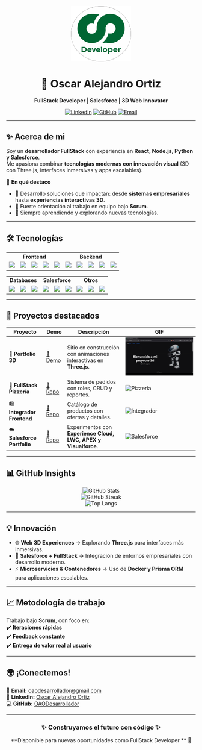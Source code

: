 <div align="center">

<img src="/iconos/LogoSinFondo.png" alt="Logo" width="160"/>

# 🚀 Oscar Alejandro Ortiz  
**FullStack Developer | Salesforce | 3D Web Innovator**

[![LinkedIn](https://img.shields.io/badge/LinkedIn-OscarOrtiz-blue?style=flat&logo=linkedin)](https://www.linkedin.com/in/oscar-alejandro-ortiz-programadorpython/)
[![GitHub](https://img.shields.io/badge/GitHub-OAODesarrollador-black?style=flat&logo=github)](https://github.com/OAODesarrollador)
[![Email](https://img.shields.io/badge/Email-oaodesarrollador%40gmail.com-red?style=flat&logo=gmail)](mailto:oaodesarrollador@gmail.com)

</div>

---

## ✨ Acerca de mi
Soy un **desarrollador FullStack** con experiencia en **React, Node.js, Python y Salesforce**.  
Me apasiona combinar **tecnologías modernas con innovación visual** (3D con Three.js, interfaces inmersivas y apps escalables).  

🔹 **En qué destaco**  
- 🚀 Desarrollo soluciones que impactan: desde **sistemas empresariales** hasta **experiencias interactivas 3D**.  
- 🤝 Fuerte orientación al trabajo en equipo bajo **Scrum**.  
- 🌱 Siempre aprendiendo y explorando nuevas tecnologías.  

---

## 🛠️ Tecnologías
<div align="center">

<table>
<tr>
<td align="center" colspan="5"><b>Frontend</b></td>
<td align="center" colspan="5"><b>Backend</b></td>
</tr>
<tr>
<td><img src="https://img.shields.io/badge/React-61DAFB?style=for-the-badge&logo=react"/></td>
<td><img src="https://img.shields.io/badge/JavaScript-yellow?style=for-the-badge&logo=javascript"/></td>
<td><img src="https://img.shields.io/badge/Bootstrap-563d7c?style=for-the-badge&logo=bootstrap"/></td>
<td><img src="https://img.shields.io/badge/Svelte-FF3E00?style=for-the-badge&logo=svelte"/></td>
<td><img src="https://img.shields.io/badge/CSS-blue?style=for-the-badge&logo=css3"/></td>
<td><img src="https://img.shields.io/badge/Node.js-green?style=for-the-badge&logo=node.js"/></td>
<td><img src="https://img.shields.io/badge/Express-000000?style=for-the-badge&logo=express"/></td>
<td><img src="https://img.shields.io/badge/Python-3776AB?style=for-the-badge&logo=python"/></td>
<td><img src="https://img.shields.io/badge/Postman-FF6C37?style=for-the-badge&logo=postman"/></td>
<td><img src="https://img.shields.io/badge/Git-F05032?style=for-the-badge&logo=git"/></td>
</tr>
</table>

<table>
<tr>
<td align="center" colspan="3"><b>Databases</b></td>
<td align="center" colspan="3"><b>Salesforce</b></td>
<td align="center" colspan="3"><b>Otros</b></td>
</tr>
<tr>
<td><img src="https://img.shields.io/badge/PostgreSQL-316192?style=for-the-badge&logo=postgresql"/></td>
<td><img src="https://img.shields.io/badge/MongoDB-4EA94B?style=for-the-badge&logo=mongodb"/></td>
<td><img src="https://img.shields.io/badge/SQL-blue?style=for-the-badge&logo=databricks"/></td>
<td><img src="https://img.shields.io/badge/LWC-00A1E0?style=for-the-badge&logo=salesforce"/></td>
<td><img src="https://img.shields.io/badge/APEX-009EDB?style=for-the-badge&logo=salesforce"/></td>
<td><img src="https://img.shields.io/badge/Visualforce-00A1E0?style=for-the-badge&logo=salesforce"/></td>
<td><img src="https://img.shields.io/badge/Docker-2496ED?style=for-the-badge&logo=docker"/></td>
<td><img src="https://img.shields.io/badge/Prisma-2D3748?style=for-the-badge&logo=prisma"/></td>
<td><img src="https://img.shields.io/badge/GitHub-black?style=for-the-badge&logo=github"/></td>
</tr>
</table>

</div>

---

## 🌟 Proyectos destacados
<div align="center">

| Proyecto | Demo | Descripción | GIF |
|----------|------|-------------|-----|
| 🎨 **Portfolio 3D** | [🔗 Demo](https://portfolio3d-k5ma.onrender.com/) | Sitio en construcción con animaciones interactivas en **Three.js**. | ![Portfolio 3D](https://github.com/OAODesarrollador/OAODesarrollador/blob/main/portfolio3d.gif) |
| 🍕 **FullStack Pizzería** | [🔗 Repo](https://github.com/OAODesarrollador/FullStackPizzeria) | Sistema de pedidos con roles, CRUD y reportes. | ![Pizzería](https://github.com/OAODesarrollador/OAODesarrollador/blob/main/iconos/pizzeria.gif) |
| 🛍️ **Integrador Frontend** | [🔗 Repo](https://github.com/OAODesarrollador/integradorUno.github.io) | Catálogo de productos con ofertas y detalles. | ![Integrador](https://github.com/OAODesarrollador/integradorUno.github.io/blob/main/iconos/ProyectoIntegrador.gif) |
| ☁️ **Salesforce Portfolio** | [🔗 Repo](https://github.com/OAODesarrollador/PortfolioSalesforce) | Experimentos con **Experience Cloud, LWC, APEX y Visualforce**. | ![Salesforce](https://github.com/OAODesarrollador/PortfolioSalesforce/blob/main/iconos/PortfolioSalesforce.gif) |

</div>

---

## 📊 GitHub Insights
<div align="center">

![GitHub Stats](https://github-readme-stats.vercel.app/api?username=OAODesarrollador&show_icons=true&theme=tokyonight)  
![GitHub Streak](https://streak-stats.demolab.com/?user=OAODesarrollador&theme=tokyonight)  
![Top Langs](https://github-readme-stats.vercel.app/api/top-langs/?username=OAODesarrollador&layout=compact&theme=tokyonight)

</div>

---

## 💡 Innovación
- 🌐 **Web 3D Experiences** → Explorando **Three.js** para interfaces más inmersivas.  
- 🔗 **Salesforce + FullStack** → Integración de entornos empresariales con desarrollo moderno.  
- ⚡ **Microservicios & Contenedores** → Uso de **Docker y Prisma ORM** para aplicaciones escalables.  

---

## 📈 Metodología de trabajo
Trabajo bajo **Scrum**, con foco en:  
✔️ **Iteraciones rápidas**  
✔️ **Feedback constante**  
✔️ **Entrega de valor real al usuario**  

---

## 🌍 ¡Conectemos!
📩 **Email:** [oaodesarrollador@gmail.com](mailto:oaodesarrollador@gmail.com)  
🔗 **LinkedIn:** [Oscar Alejandro Ortiz](https://www.linkedin.com/in/oscar-alejandro-ortiz-programadorpython/)  
💻 **GitHub:** [OAODesarrollador](https://github.com/OAODesarrollador)  

---

<div align="center">

### ✨ Construyamos el futuro con código ✨  
**Disponible para nuevas oportunidades como FullStack Developer ** 🚀

</div>
